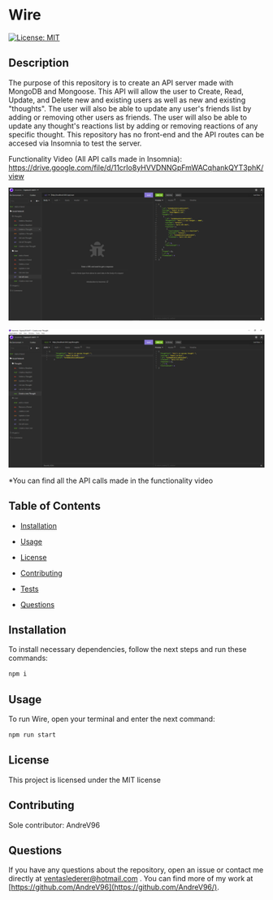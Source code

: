 # Wire
[![License: MIT](https://img.shields.io/badge/License-MIT-yellow.svg)](https://opensource.org/licenses/MIT)

## Description

The purpose of this repository is to create an API server made with MongoDB and Mongoose. This API will allow the user to Create, Read, Update, and Delete new and existing users as well as new and existing "thoughts". The user will also be able to update any user's friends list by adding or removing other users as friends. The user will also be able to update any thought's reactions list by adding or removing reactions of any specific thought. This repository has no front-end and the API routes can be accesed via Insomnia to test the server.

Functionality Video (All API calls made in Insomnia): https://drive.google.com/file/d/11crIo8yHVVDNNGpFmWACqhankQYT3phK/view

![Get All User Route](img/SS_get_all_users.PNG)

![Post New Though](img/SS_post_new_thought.PNG)

*You can find all the API calls made in the functionality video

## Table of Contents 

- [Installation](#installation)

- [Usage](#usage)

- [License](#license)

- [Contributing](#contributing)

- [Tests](#tests)

- [Questions](#questions)

## Installation

To install necessary dependencies, follow the next steps and run these commands:

```bash
npm i
```

## Usage

To run Wire, open your terminal and enter the next command:
```bash
npm run start
```
## License

This project is licensed under the MIT license

## Contributing

Sole contributor: AndreV96

## Questions

If you have any questions about the repository, open an issue or contact me directly at ventaslederer@hotmail.com . You can find more of my work at [https://github.com/AndreV96](https://github.com/AndreV96/).

